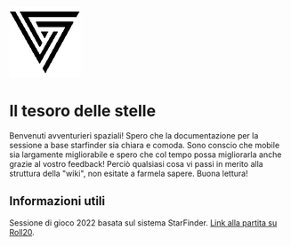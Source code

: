 ![logo space](logo.gif ':size=100')
# Il tesoro delle stelle

Benvenuti avventurieri spaziali!
Spero che la documentazione per la sessione a base starfinder sia chiara e comoda.
Sono conscio che mobile sia largamente migliorabile e spero che col tempo possa migliorarla anche grazie al vostro feedback! Perciò qualsiasi cosa vi passi in merito alla struttura della "wiki", non esitate a farmela sapere.
Buona lettura!

## Informazioni utili

Sessione di gioco 2022 basata sul sistema StarFinder.
[Link alla partita su Roll20](https://app.roll20.net/join/12946478/uXcDiw).
